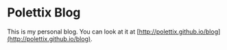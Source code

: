 # Polettix Blog

This is my personal blog. You can look at it at [http://polettix.github.io/blog](http://polettix.github.io/blog).
